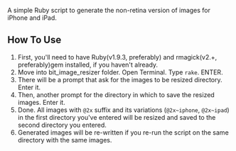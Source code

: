 A simple Ruby script to generate the non-retina version of images for
iPhone and iPad.

## How To Use
1. First, you'll need to have Ruby(v1.9.3, preferably) and rmagick(v2.+,
   preferably)gem installed, if you haven't already.
2. Move into bit_image_resizer folder. Open Terminal. Type `rake`. ENTER.
3. There will be a prompt that ask for the images to be resized
   directory. Enter it.
4. Then, another prompt for the directory in which to save the resized
   images. Enter it.
5. Done. All images with `@2x` suffix and its variations (`@2x~iphone`,
   `@2x~ipad`) in the first directory you've entered will be resized and
   saved to the second directory you entered.
6. Generated images will be re-written if you re-run the script on the
   same directory with the same images.
